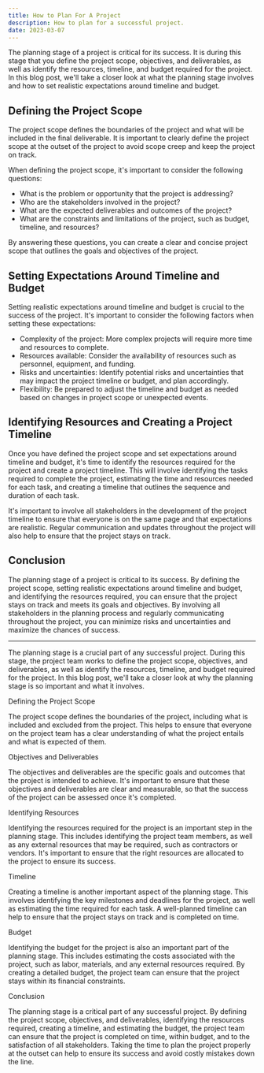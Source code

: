 ```yaml
---
title: How to Plan For A Project
description: How to plan for a successful project.
date: 2023-03-07
---
```


The planning stage of a project is critical for its success. It is during this stage that you define the project scope, objectives, and deliverables, as well as identify the resources, timeline, and budget required for the project. In this blog post, we'll take a closer look at what the planning stage involves and how to set realistic expectations around timeline and budget.

## Defining the Project Scope

The project scope defines the boundaries of the project and what will be included in the final deliverable. It is important to clearly define the project scope at the outset of the project to avoid scope creep and keep the project on track.

When defining the project scope, it's important to consider the following questions:

- What is the problem or opportunity that the project is addressing?
- Who are the stakeholders involved in the project?
- What are the expected deliverables and outcomes of the project?
- What are the constraints and limitations of the project, such as budget, timeline, and resources?

By answering these questions, you can create a clear and concise project scope that outlines the goals and objectives of the project.

## Setting Expectations Around Timeline and Budget

Setting realistic expectations around timeline and budget is crucial to the success of the project. It's important to consider the following factors when setting these expectations:

- Complexity of the project: More complex projects will require more time and resources to complete.
- Resources available: Consider the availability of resources such as personnel, equipment, and funding.
- Risks and uncertainties: Identify potential risks and uncertainties that may impact the project timeline or budget, and plan accordingly.
- Flexibility: Be prepared to adjust the timeline and budget as needed based on changes in project scope or unexpected events.

## Identifying Resources and Creating a Project Timeline

Once you have defined the project scope and set expectations around timeline and budget, it's time to identify the resources required for the project and create a project timeline. This will involve identifying the tasks required to complete the project, estimating the time and resources needed for each task, and creating a timeline that outlines the sequence and duration of each task.

It's important to involve all stakeholders in the development of the project timeline to ensure that everyone is on the same page and that expectations are realistic. Regular communication and updates throughout the project will also help to ensure that the project stays on track.

## Conclusion

The planning stage of a project is critical to its success. By defining the project scope, setting realistic expectations around timeline and budget, and identifying the resources required, you can ensure that the project stays on track and meets its goals and objectives. By involving all stakeholders in the planning process and regularly communicating throughout the project, you can minimize risks and uncertainties and maximize the chances of success.

---

The planning stage is a crucial part of any successful project. During this stage, the project team works to define the project scope, objectives, and deliverables, as well as identify the resources, timeline, and budget required for the project. In this blog post, we'll take a closer look at why the planning stage is so important and what it involves.

Defining the Project Scope

The project scope defines the boundaries of the project, including what is included and excluded from the project. This helps to ensure that everyone on the project team has a clear understanding of what the project entails and what is expected of them.

Objectives and Deliverables

The objectives and deliverables are the specific goals and outcomes that the project is intended to achieve. It's important to ensure that these objectives and deliverables are clear and measurable, so that the success of the project can be assessed once it's completed.

Identifying Resources

Identifying the resources required for the project is an important step in the planning stage. This includes identifying the project team members, as well as any external resources that may be required, such as contractors or vendors. It's important to ensure that the right resources are allocated to the project to ensure its success.

Timeline

Creating a timeline is another important aspect of the planning stage. This involves identifying the key milestones and deadlines for the project, as well as estimating the time required for each task. A well-planned timeline can help to ensure that the project stays on track and is completed on time.

Budget

Identifying the budget for the project is also an important part of the planning stage. This includes estimating the costs associated with the project, such as labor, materials, and any external resources required. By creating a detailed budget, the project team can ensure that the project stays within its financial constraints.

Conclusion

The planning stage is a critical part of any successful project. By defining the project scope, objectives, and deliverables, identifying the resources required, creating a timeline, and estimating the budget, the project team can ensure that the project is completed on time, within budget, and to the satisfaction of all stakeholders. Taking the time to plan the project properly at the outset can help to ensure its success and avoid costly mistakes down the line.
